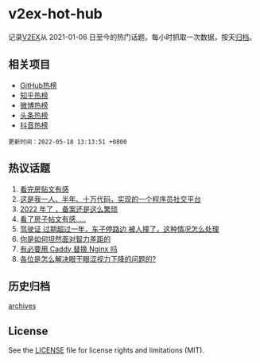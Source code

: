 # v2ex-hot-hub

 记录[V2EX](https://www.v2ex.com/)从 2021-01-06 日至今的热门话题。每小时抓取一次数据，按天[归档](archives)。
 
 ## 相关项目

- [GitHub热榜](https://github.com/lonnyzhang423/github-hot-hub)
- [知乎热榜](https://github.com/lonnyzhang423/zhihu-hot-hub)
- [微博热榜](https://github.com/lonnyzhang423/weibo-hot-hub)
- [头条热榜](https://github.com/lonnyzhang423/toutiao-hot-hub)
- [抖音热榜](https://github.com/lonnyzhang423/douyin-hot-hub)


 `更新时间：2022-05-18 13:13:51 +0800`

## 热议话题

1. [看完房贴文有感](https://www.v2ex.com/t/853624)
1. [这是我一人、半年、十万代码，实现的一个程序员社交平台](https://www.v2ex.com/t/853486)
1. [2022 年了 ，备案还是这么繁琐](https://www.v2ex.com/t/853461)
1. [看了房子帖文有感.....](https://www.v2ex.com/t/853485)
1. [驾驶证 过期超过一年，车子停路边 被人撞了，这种情况怎么处理](https://www.v2ex.com/t/853546)
1. [你是如何坦然面对智力差距的](https://www.v2ex.com/t/853545)
1. [有必要用 Caddy 替换 Nginx 吗](https://www.v2ex.com/t/853530)
1. [各位是怎么解决眼干眼涩视力下降的问题的?](https://www.v2ex.com/t/853605)

## 历史归档

[archives](archives)

## License

See the [LICENSE](LICENSE) file for license rights and limitations (MIT).
